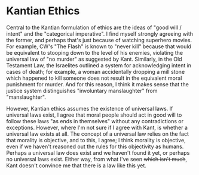 # Kantian Ethics
Central to the Kantian formulation of ethics are the ideas of "good will / intent" and the "categorical imperative". I find myself strongly agreeing with the former, and perhaps that's just because of watching superhero movies. For example, CW's "The Flash" is known to "never kill" because that would be equivalent to stooping down to the level of his enemies, violating the universal law of "no murder" as suggested by Kant. Similarly, in the Old Testament Law, the Israelites outlined a system for acknowledging intent in cases of death; for example, a woman accidentally dropping a mill stone which happened to kill someone does not result in the equivalent moral punishment for murder. And for this reason, I think it makes sense that the justice system distinguishes "involuntary manslaughter" from "manslaughter". 

However, Kantian ethics assumes the existence of universal laws. If universal laws exist, I agree that moral people should act in good will to follow these laws "as ends in themselves" without any contradictions or exceptions. However, where I'm not sure if I agree with Kant, is whether a universal law exists at all. The concept of a universal law relies on the fact that morality is objective, and to this, I agree; I think morality is objective, even if we haven't reasoned out the rules for this objectivity as humans. Perhaps a universal law does exist and we haven't found it yet, or perhaps no universal laws exist. Either way, from what I've seen ~~which isn't much~~, Kant doesn't convince me that there is a law like this yet.